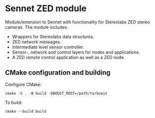 # Sennet ZED module

Module/extension to Sennet with functionality for Stereolabs ZED stereo cameras.
The module includes:
- Wrappers for Stereolabs data structures.
- ZED network messages.
- Intermediate level sensor controller.
- Sensor-, network and control layers for nodes and applications.
- A ZED remote control application as well as a ZED node.

## CMake configuration and building
Configure CMake:
```
cmake -S . -B build -DBOOST_ROOT=/path/to/boost
```
To build:
```
cmake --build build
```